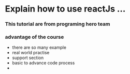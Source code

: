 
# Explain how to use reactJs ...

### This tutorial are from programing hero team 

### advantage of the course 

- there are so many example
- real world practise 
- support section 
- basic to advance code process 
-